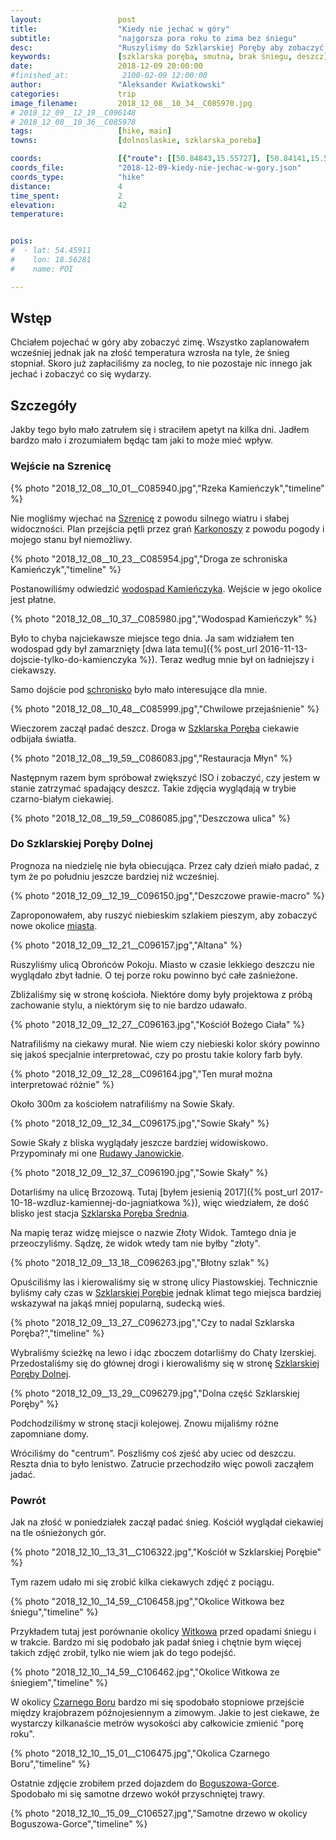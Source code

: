 ```yaml
---
layout:                 post
title:                  "Kiedy nie jechać w góry"
subtitle:               "najgorsza pora roku to zima bez śniegu"
desc:                   "Ruszyliśmy do Szklarskiej Poręby aby zobaczyć trochę śniegu w górach. Jak na złość przyszło ocieplenie i cały śniegi się stopił."
keywords:               [szklarska poręba, smutna, brak śniegu, deszcz]
date:                   2018-12-09 20:00:00
#finished_at:            2100-02-09 12:00:00
author:                 "Aleksander Kwiatkowski"
categories:             trip
image_filename:         2018_12_08__10_34__C085970.jpg
# 2018_12_09__12_19__C096148
# 2018_12_08__10_36__C085978
tags:                   [hike, main]
towns:                  [dolnoslaskie, szklarska_poreba]

coords:                 [{"route": [[50.84843,15.55727], [50.84141,15.55332], [50.84122,15.55813], [50.83702,15.55895], [50.83412,15.55521], [50.83258,15.52946], [50.82697,15.52208], [50.81827,15.51715], [50.81404,15.49620], [50.79399,15.50097]], "type": "hike"}]
coords_file:            "2018-12-09-kiedy-nie-jechac-w-gory.json"
coords_type:            "hike"
distance:               4
time_spent:             2
elevation:              42
temperature:            


pois:
#  - lat: 54.45911
#    lon: 18.56281
#    name: POI

---
```


[wiki-szrenica]: https://pl.wikipedia.org/wiki/Szrenica
[wiki-karkonosze]: https://pl.wikipedia.org/wiki/Karkonosze
[wiki-wodospad-kamienczyka]: https://pl.wikipedia.org/wiki/Wodospad_Kamie%C5%84czyka
[wiki-schronisko-hala]: https://pl.wikipedia.org/wiki/Schronisko_PTTK_na_Hali_Szrenickiej
[wiki-szklarska-poreba]: https://pl.wikipedia.org/wiki/Szklarska_Por%C4%99ba
[wiki-rudawy-janowickie]: https://pl.wikipedia.org/wiki/Rudawy_Janowickie
[wiki-szklarska-srednia]: https://pl.wikipedia.org/wiki/Szklarska_Por%C4%99ba_%C5%9Arednia
[wiki-szklarska-dolna]: https://pl.wikipedia.org/wiki/Szklarska_Por%C4%99ba_Dolna
[wiki-witkow]: https://pl.wikipedia.org/wiki/Witk%C3%B3w_(powiat_wa%C5%82brzyski)
[wiki-czarny-bor]: https://pl.wikipedia.org/wiki/Czarny_B%C3%B3r
[wiki-boguszow-gorce]: https://pl.wikipedia.org/wiki/Bogusz%C3%B3w-Gorce

## Wstęp

Chciałem pojechać w góry aby zobaczyć zimę. Wszystko zaplanowałem wcześniej jednak
jak na złość temperatura wzrosła na tyle, że śnieg stopniał. Skoro już
zapłaciliśmy za nocleg, to nie pozostaje nic innego jak jechać i zobaczyć co się wydarzy.

## Szczegóły

Jakby tego było mało zatrułem się i straciłem apetyt na kilka dni. Jadłem bardzo mało i
zrozumiałem będąc tam jaki to może mieć wpływ.

### Wejście na Szrenicę

{% photo "2018_12_08__10_01__C085940.jpg","Rzeka Kamieńczyk","timeline" %}

Nie mogliśmy wjechać na [Szrenicę][wiki-szrenica] z powodu silnego wiatru i
słabej widoczności. Plan przejścia pętli przez grań [Karkonoszy][wiki-karkonosze]
z powodu pogody i mojego stanu był niemożliwy.

{% photo "2018_12_08__10_23__C085954.jpg","Droga ze schroniska Kamieńczyk","timeline" %}

Postanowiliśmy odwiedzić [wodospad Kamieńczyka][wiki-wodospad-kamienczyka].
Wejście w jego okolice jest płatne.

{% photo "2018_12_08__10_37__C085980.jpg","Wodospad Kamieńczyk" %}

Było to chyba najciekawsze miejsce tego dnia. Ja
sam widziałem ten wodospad gdy był zamarznięty
[dwa lata temu]({% post_url 2016-11-13-dojscie-tylko-do-kamienczyka %}).
Teraz według mnie był on ładniejszy i ciekawszy.

Samo dojście pod [schronisko][wiki-schronisko-hala] było mało interesujące
dla mnie.

{% photo "2018_12_08__10_48__C085999.jpg","Chwilowe przejaśnienie" %}

Wieczorem zaczął padać deszcz. Droga w [Szklarska Poręba][wiki-szklarska-poreba]
ciekawie odbijała światła.

{% photo "2018_12_08__19_59__C086083.jpg","Restauracja Młyn" %}

Następnym razem bym spróbował zwiększyć ISO i zobaczyć, czy jestem w stanie
zatrzymać spadający deszcz. Takie zdjęcia wyglądają w trybie czarno-białym
ciekawiej.

{% photo "2018_12_08__19_59__C086085.jpg","Deszczowa ulica" %}

### Do Szklarskiej Poręby Dolnej

Prognoza na niedzielę nie była obiecująca. Przez cały dzień miało padać, z tym
że po południu jeszcze bardziej niż wcześniej.

{% photo "2018_12_09__12_19__C096150.jpg","Deszczowe prawie-macro" %}

Zaproponowałem, aby ruszyć niebieskim szlakiem pieszym, aby zobaczyć nowe okolice
[miasta][wiki-szklarska-poreba].

{% photo "2018_12_09__12_21__C096157.jpg","Altana" %}

Ruszyliśmy ulicą Obrońców Pokoju. Miasto w czasie lekkiego deszczu nie
wyglądało zbyt ładnie. O tej porze roku powinno być całe zaśnieżone.

Zbliżaliśmy się w stronę kościoła. Niektóre domy były projektowa z próbą
zachowanie stylu, a niektórym się to nie bardzo udawało.

{% photo "2018_12_09__12_27__C096163.jpg","Kościół Bożego Ciała" %}

Natrafiliśmy na ciekawy murał. Nie wiem czy niebieski kolor skóry powinno się jakoś
specjalnie interpretować, czy po prostu takie kolory farb były.

{% photo "2018_12_09__12_28__C096164.jpg","Ten murał można interpretować różnie" %}

Około 300m za kościołem natrafiliśmy na Sowie Skały.

{% photo "2018_12_09__12_34__C096175.jpg","Sowie Skały" %}

Sowie Skały z bliska wyglądały jeszcze bardziej widowiskowo.
Przypominały mi one [Rudawy Janowickie][wiki-rudawy-janowickie].

{% photo "2018_12_09__12_37__C096190.jpg","Sowie Skały" %}

Dotarliśmy na ulicę Brzozową. Tutaj
[byłem jesienią 2017]({% post_url 2017-10-18-wzdluz-kamiennej-do-jagniatkowa %}),
więc wiedziałem, że dość blisko jest stacja [Szklarska Poręba Średnia][wiki-szklarska-srednia].

Na mapię teraz widzę miejsce o nazwie Złoty Widok. Tamtego dnia je przeoczyliśmy.
Sądzę, że widok wtedy tam nie byłby "złoty".

{% photo "2018_12_09__13_18__C096263.jpg","Błotny szlak" %}

Opuściliśmy las i kierowaliśmy się w stronę ulicy Piastowskiej.
Technicznie byliśmy cały czas w [Szklarskiej Porębie][wiki-szklarska-poreba]
jednak klimat tego miejsca bardziej wskazywał na jakąś mniej popularną,
sudecką wieś.

{% photo "2018_12_09__13_27__C096273.jpg","Czy to nadal Szklarska Poręba?","timeline" %}

Wybraliśmy ścieżkę na lewo i idąc zboczem dotarliśmy do Chaty Izerskiej.
Przedostaliśmy się do głównej drogi i kierowaliśmy się
w stronę [Szklarskiej Poręby Dolnej][wiki-szklarska-dolna].

{% photo "2018_12_09__13_29__C096279.jpg","Dolna część Szklarskiej Poręby" %}

Podchodziliśmy w stronę stacji kolejowej. Znowu mijaliśmy różne zapomniane
domy.

Wróciliśmy do "centrum". Poszliśmy coś zjeść aby uciec od deszczu. Reszta dnia
to było lenistwo. Zatrucie przechodziło więc powoli zacząłem jadać.

### Powrót

Jak na złość w poniedziałek zaczął padać śnieg. Kościół wyglądał ciekawiej
na tle ośnieżonych gór.

{% photo "2018_12_10__13_31__C106322.jpg","Kościół w Szklarskiej Porębie" %}

Tym razem udało mi się zrobić kilka ciekawych zdjęć z pociągu.

{% photo "2018_12_10__14_59__C106458.jpg","Okolice Witkowa bez śniegu","timeline" %}

Przykładem tutaj jest porównanie okolicy [Witkowa][wiki-witkow] przed opadami śniegu i
w trakcie. Bardzo mi się podobało jak padał śnieg i chętnie bym więcej
takich zdjęć zrobił, tylko nie wiem jak do tego podejść.

{% photo "2018_12_10__14_59__C106462.jpg","Okolice Witkowa ze śniegiem","timeline" %}

W okolicy [Czarnego Boru][wiki-czarny-bor] bardzo mi się spodobało stopniowe
przejście między krajobrazem późnojesiennym a zimowym. Jakie to jest ciekawe,
że wystarczy kilkanaście metrów wysokości aby całkowicie zmienić "porę roku".

{% photo "2018_12_10__15_01__C106475.jpg","Okolica Czarnego Boru","timeline" %}

Ostatnie zdjęcie zrobiłem przed dojazdem do [Boguszowa-Gorce][wiki-boguszow-gorce].
Spodobało mi się samotne drzewo wokół przyschniętej trawy.

{% photo "2018_12_10__15_09__C106527.jpg","Samotne drzewo w okolicy Boguszowa-Gorce","timeline" %}
